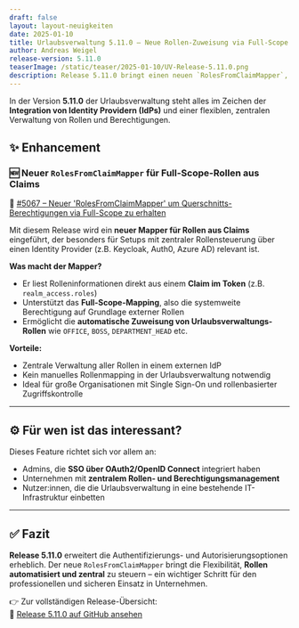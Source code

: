 ```yaml
---
draft: false
layout: layout-neuigkeiten
date: 2025-01-10
title: Urlaubsverwaltung 5.11.0 – Neue Rollen-Zuweisung via Full-Scope Claim Mapping
author: Andreas Weigel
release-version: 5.11.0
teaserImage: /static/teaser/2025-01-10/UV-Release-5.11.0.png
description: Release 5.11.0 bringt einen neuen `RolesFromClaimMapper`, der Querschnittsberechtigungen über Claims aus Identity Providern erlaubt – ideal für zentrale Rollensteuerung.
---
```


In der Version **5.11.0** der Urlaubsverwaltung steht alles im Zeichen der **Integration von Identity Providern (IdPs)** und einer flexiblen, zentralen Verwaltung von Rollen und Berechtigungen.

<!-- more -->

## ✨ Enhancement

### 🆕 Neuer `RolesFromClaimMapper` für Full-Scope-Rollen aus Claims

🔗 [#5067 – Neuer 'RolesFromClaimMapper' um Querschnitts-Berechtigungen via Full-Scope zu erhalten](https://github.com/urlaubsverwaltung/urlaubsverwaltung/pull/5067)

Mit diesem Release wird ein **neuer Mapper für Rollen aus Claims** eingeführt, der besonders für Setups mit zentraler Rollensteuerung über einen Identity Provider (z.B. Keycloak, Auth0, Azure AD) relevant ist.

**Was macht der Mapper?**
- Er liest Rolleninformationen direkt aus einem **Claim im Token** (z.B. `realm_access.roles`)
- Unterstützt das **Full-Scope-Mapping**, also die systemweite Berechtigung auf Grundlage externer Rollen
- Ermöglicht die **automatische Zuweisung von Urlaubsverwaltungs-Rollen** wie `OFFICE`, `BOSS`, `DEPARTMENT_HEAD` etc.

**Vorteile:**
- Zentrale Verwaltung aller Rollen in einem externen IdP
- Kein manuelles Rollenmapping in der Urlaubsverwaltung notwendig
- Ideal für große Organisationen mit Single Sign-On und rollenbasierter Zugriffskontrolle

---

## ⚙️ Für wen ist das interessant?

Dieses Feature richtet sich vor allem an:
- Admins, die **SSO über OAuth2/OpenID Connect** integriert haben
- Unternehmen mit **zentralem Rollen- und Berechtigungsmanagement**
- Nutzer:innen, die die Urlaubsverwaltung in eine bestehende IT-Infrastruktur einbetten

---

## ✅ Fazit

**Release 5.11.0** erweitert die Authentifizierungs- und Autorisierungsoptionen erheblich. Der neue `RolesFromClaimMapper` bringt die Flexibilität, **Rollen automatisiert und zentral** zu steuern – ein wichtiger Schritt für den professionellen und sicheren Einsatz in Unternehmen.

👉 Zur vollständigen Release-Übersicht:  
🔗 [Release 5.11.0 auf GitHub ansehen](https://github.com/urlaubsverwaltung/urlaubsverwaltung/releases/tag/urlaubsverwaltung-5.11.0)
